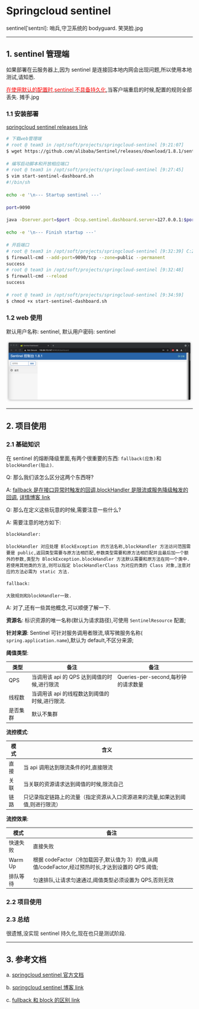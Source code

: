 # Springcloud sentinel

sentinel[ˈsentɪnl]: 哨兵,守卫系统的 bodyguard. 笑哭脸.jpg

---

## 1. sentinel 管理端

如果部署在云服务器上,因为 sentinel 是连接回本地内网会出现问题,所以使用本地测试,请知悉.

<u><span style="color:red">在使用默认的配置时,sentinel 不具备持久化</span></u>,当客户端重启的时候,配置的规则全部丢失. 摊手.jpg

### 1.1 安装部署

[springcloud sentinel releases link](https://github.com/alibaba/Sentinel/releases)

```sh
# 下载web管理端
# root @ team3 in /opt/soft/projects/springcloud-sentinel [9:21:07]
$ wget https://github.com/alibaba/Sentinel/releases/download/1.8.1/sentinel-dashboard-1.8.1.jar

# 编写启动脚本和开放相应端口
# root @ team3 in /opt/soft/projects/springcloud-sentinel [9:27:45]
$ vim start-sentinel-dashboard.sh
#!/bin/sh

echo -e '\n--- Startup sentinel ---'

port=9090

java -Dserver.port=$port -Dcsp.sentinel.dashboard.server=127.0.0.1:$port -Dproject.name=sentinel-dashboard -jar sentinel-dashboard-1.8.1.jar

echo -e '\n--- Finish startup ---'

# 开启端口
# root @ team3 in /opt/soft/projects/springcloud-sentinel [9:32:39] C:2
$ firewall-cmd --add-port=9090/tcp --zone=public --permanent
success
# root @ team3 in /opt/soft/projects/springcloud-sentinel [9:32:48]
$ firewall-cmd --reload
success

# root @ team3 in /opt/soft/projects/springcloud-sentinel [9:34:59]
$ chmod +x start-sentinel-dashboard.sh

```

### 1.2 web 使用

默认用户名称: sentinel,
默认用户密码: sentinel

![springcloud-sentinel](img/springcloud-sentinel.png)

---

## 2. 项目使用

### 2.1 基础知识

在 sentinel 的熔断降级里面,有两个很重要的东西: `fallback(应急)`和`blockHandler(阻止)`.

Q: 那么我们该怎么区分这两个东西呀?

A: <u>fallback 是在接口异常时触发的回调,blockHandler 是限流或服务降级触发的回调.</u> [详情博客 link](https://blog.csdn.net/z69183787/article/details/109010369)

Q: 那么在定义这些玩意的时候,需要注意一些什么?

A: 需要注意的地方如下:

```
blockHandler:

blockHandler 对应处理 BlockException 的方法名称,blockHandler 方法访问范围需要是 public,返回类型需要与原方法相匹配,参数类型需要和原方法相匹配并且最后加一个额外的参数,类型为 BlockException.blockHandler 方法默认需要和原方法在同一个类中.
若使用其他类的方法,则可以指定 blockHandlerClass 为对应的类的 Class 对象,注意对应的方法必需为 static 方法.

fallback:

大致规则和blockHandler一致.
```

A: 对了,还有一些其他概念,可以顺便了解一下.

**资源名**: 标识资源的唯一名称(默认为请求路径),可使用 `SentinelResource` 配置;

**针对来源**: Sentinel 可针对服务调用者限流,填写微服务名称( `spring.application.name`),默认为 default,不区分来源;

**阈值类型**:

| 类型     | 备注                                          | 备注                                |
| -------- | --------------------------------------------- | ----------------------------------- |
| QPS      | 当调用该 api 的 QPS 达到阈值的时候,进行限流   | Queries-per-second,每秒钟的请求数量 |
| 线程数   | 当调用该 api 的线程数达到阈值的时候,进行限流. |                                     |
| 是否集群 | 默认不集群                                    |                                     |

**流控模式**:

| 模式 | 含义                                                                           |
| ---- | ------------------------------------------------------------------------------ |
| 直接 | 当 api 调用达到限流条件的时,直接限流                                           |
| 关联 | 当关联的资源请求达到阈值的时候,限流自己                                        |
| 链路 | 只记录指定链路上的流量（指定资源从入口资源进来的流量,如果达到阈值,则进行限流） |

**流控效果**:

| 模式     | 备注                                                                                               |
| -------- | -------------------------------------------------------------------------------------------------- |
| 快速失败 | 直接失败                                                                                           |
| Warm Up  | 根据 codeFactor（冷加载因子,默认值为 3）的值,从阈值/codeFactor,经过预热时长,才达到设置的 QPS 阈值; |
| 排队等待 | 匀速排队,让请求匀速通过,阈值类型必须设置为 QPS,否则无效                                            |

### 2.2 项目使用



### 2.3 总结

很遗憾,没实现 sentinel 持久化,现在也只是测试阶段.

---

## 3. 参考文档

a. [springcloud sentinel 官方文档](https://github.com/alibaba/Sentinel/wiki/%E6%96%B0%E6%89%8B%E6%8C%87%E5%8D%97)

b. [springcloud sentinel 博客 link](https://mrbird.cc/Sentinel%E6%8E%A7%E5%88%B6%E5%8F%B0%E8%AF%A6%E8%A7%A3.html)

c. [fullback 和 block 的区别 link](https://blog.csdn.net/z69183787/article/details/109010369)
